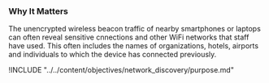 ### Why It Matters
  
  The unencrypted wireless beacon traffic of nearby smartphones or laptops can often reveal sensitive cnnections and  other WiFi networks that staff have used. This often includes the names of organizations, hotels, airports and individuals to which the device has connected previously.

!INCLUDE "../../content/objectives/network_discovery/purpose.md"
